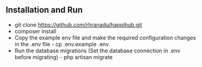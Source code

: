 ## Installation and Run

- git clone https://github.com/rhranadu/happihub.git
- composer install
- Copy the example env file and make the required configuration changes in the .env file - cp .env.example .env
- Run the database migrations (Set the database connection in .env before migrating) - php artisan migrate